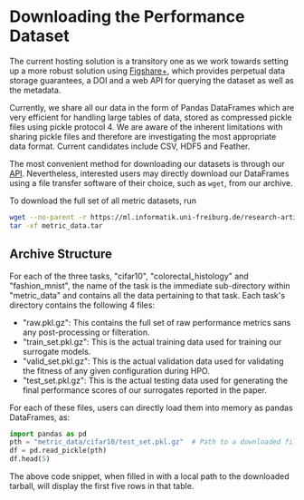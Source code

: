 # Downloading the Performance Dataset

The current hosting solution is a transitory one as we work towards setting up a more robust solution using
[Figshare+](https://figshare.com/), which provides perpetual data storage guarantees, a DOI and a web API for
querying the dataset as well as the metadata.

Currently, we share all our data in the form of Pandas DataFrames which are very efficient for handling large tables of
data, stored as compressed pickle files using pickle protocol 4. We are aware of the inherent limitations with sharing
pickle files and therefore are investigating the most appropriate data format. Current candidates include CSV, HDF5 and
Feather.

The most convenient method for downloading our datasets is through our [API](https://automl.github.io/jahs_bench_201/).
Nevertheless, interested users may directly download our DataFrames using a file transfer software of their choice,
such as `wget`, from our archive.

To download the full set of all metric datasets, run

```bash
wget --no-parent -r https://ml.informatik.uni-freiburg.de/research-artifacts/jahs_bench_201/v1.0.0/metric_data.tar -O metric_data.tar
tar -xf metric_data.tar
```

## Archive Structure

For each of the three tasks, "cifar10", "colorectal_histology" and "fashion_mnist", the name of the task is the
immediate sub-directory within "metric_data" and contains all the data pertaining to that task.
Each task's directory contains the following 4 files:
* "raw.pkl.gz": This contains the full set of raw performance metrics sans any post-processing or filteration.
* "train_set.pkl.gz": This is the actual training data used for training our surrogate models.
* "valid_set.pkl.gz": This is the actual validation data used for validating the fitness of any given configuration
during HPO.
* "test_set.pkl.gz": This is the actual testing data used for generating the final performance scores of our surrogates
reported in the paper.

For each of these files, users can directly load them into memory as pandas DataFrames, as:

```python
import pandas as pd
pth = "metric_data/cifar10/test_set.pkl.gz"  # Path to a downloaded file, ending in ".pkl.gz"
df = pd.read_pickle(pth)
df.head(5)
```

The above code snippet, when filled in with a local path to the downloaded tarball, will display the first five rows in
that table.

